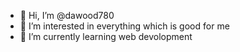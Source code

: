 - 👋 Hi, I’m @dawood780
- 👀 I’m interested in everything which is good for me 
- 🌱 I’m currently learning web devolopment
<!---
dawood780/dawood780 is a ✨ special ✨ repository because its `README.md` (this file) appears on your GitHub profile.
You can click the Preview link to take a look at your changes.
--->
